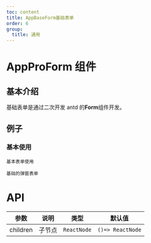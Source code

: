```yaml
---
toc: content
title: AppBaseForm基础表单
order: 6
group:
  title: 通用
---
```


# AppProForm 组件

## 基本介绍

基础表单是通过二次开发 antd 的**Form**组件开发。

## 例子

### 基本使用

<code src="./demos/base.tsx">基本表单使用</code>

<code src="./demos/drawer-form.tsx">基础的弹窗表单</code>

# API

| 参数     | 说明   | 类型        | 默认值           |
| -------- | ------ | ----------- | ---------------- |
| children | 子节点 | `ReactNode` | `()=> ReactNode` |
